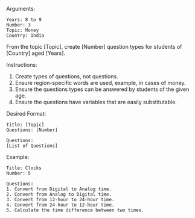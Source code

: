 Arguments:
```
Years: 8 to 9
Number: 3
Topic: Money
Country: India
```

From the topic [Topic], create [Number] question types for students of [Country] aged [Years].

Instructions:
1. Create types of questions, not questions.
2. Ensure region-specific words are used, example, in cases of money.
3. Ensure the questions types can be answered by students of the given age.
4. Ensure the questions have variables that are easily substitutable.

Desired Format:
```
Title: [Topic]
Questions: [Number]

Questions:
[List of Questions]
```

Example:
```
Title: Clocks
Number: 5

Questions:
1. Convert from Digital to Analog time.
2. Convert from Analog to Digital time.
3. Convert from 12-hour to 24-hour time.
4. Convert from 24-hour to 12-hour time.
5. Calculate the time difference between two times.
```